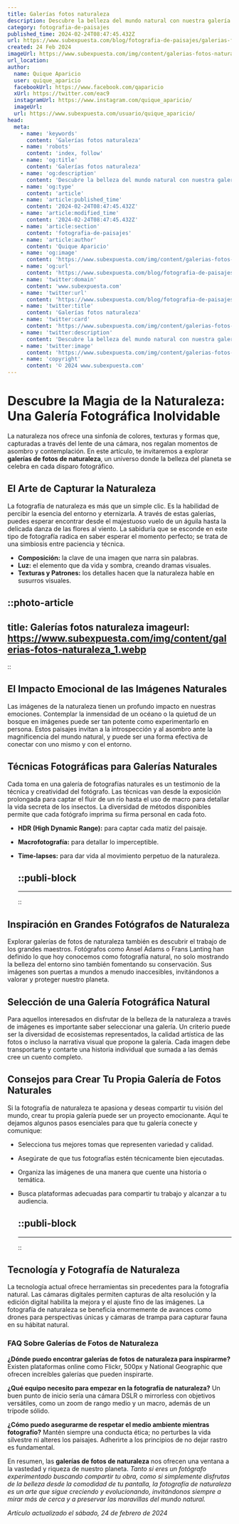 ```yaml
---
title: Galerías fotos naturaleza
description: Descubre la belleza del mundo natural con nuestra galería de fotos. Imágenes cautivadoras de paisajes y vida silvestre esperan por ti.
category: fotografia-de-paisajes
published_time: 2024-02-24T08:47:45.432Z
url: https://www.subexpuesta.com/blog/fotografia-de-paisajes/galerias-fotos-naturaleza
created: 24 Feb 2024
imageUrl: https://www.subexpuesta.com/img/content/galerias-fotos-naturaleza_1.webp
url_location:
author:
  name: Quique Aparicio
  user: quique_aparicio
  facebookUrl: https://www.facebook.com/qaparicio
  xUrl: https://twitter.com/eac9
  instagramUrl: https://www.instagram.com/quique_aparicio/
  imageUrl: 
  url: https://www.subexpuesta.com/usuario/quique_aparicio/
head:
  meta:
    - name: 'keywords'
      content: 'Galerías fotos naturaleza'
    - name: 'robots'
      content: 'index, follow'
    - name: 'og:title'
      content: 'Galerías fotos naturaleza'
    - name: 'og:description'
      content: 'Descubre la belleza del mundo natural con nuestra galería de fotos. Imágenes cautivadoras de paisajes y vida silvestre esperan por ti.'
    - name: 'og:type'
      content: 'article'
    - name: 'article:published_time'
      content: '2024-02-24T08:47:45.432Z'
    - name: 'article:modified_time'
      content: '2024-02-24T08:47:45.432Z'
    - name: 'article:section'
      content: 'fotografia-de-paisajes'
    - name: 'article:author'
      content: 'Quique Aparicio'
    - name: 'og:image'
      content: 'https://www.subexpuesta.com/img/content/galerias-fotos-naturaleza_1.webp'
    - name: 'og:url'
      content: 'https://www.subexpuesta.com/blog/fotografia-de-paisajes/galerias-fotos-naturaleza'
    - name: 'twitter:domain'
      content: 'www.subexpuesta.com'
    - name: 'twitter:url'
      content: 'https://www.subexpuesta.com/blog/fotografia-de-paisajes/galerias-fotos-naturaleza'
    - name: 'twitter:title'
      content: 'Galerías fotos naturaleza'
    - name: 'twitter:card'
      content: 'https://www.subexpuesta.com/img/content/galerias-fotos-naturaleza_1.webp'
    - name: 'twitter:description'
      content: 'Descubre la belleza del mundo natural con nuestra galería de fotos. Imágenes cautivadoras de paisajes y vida silvestre esperan por ti.'
    - name: 'twitter:image'
      content: 'https://www.subexpuesta.com/img/content/galerias-fotos-naturaleza_1.webp'
    - name: 'copyright'
      content: '© 2024 www.subexpuesta.com'
---
```

# Descubre la Magia de la Naturaleza: Una Galería Fotográfica Inolvidable

La naturaleza nos ofrece una sinfonía de colores, texturas y formas que, capturadas a través del lente de una cámara, nos regalan momentos de asombro y contemplación. En este artículo, te invitaremos a explorar **galerías de fotos de naturaleza**, un universo donde la belleza del planeta se celebra en cada disparo fotográfico.

## El Arte de Capturar la Naturaleza

La fotografía de naturaleza es más que un simple clic. Es la habilidad de percibir la esencia del entorno y eternizarla. A través de estas galerías, puedes esperar encontrar desde el majestuoso vuelo de un águila hasta la delicada danza de las flores al viento. La sabiduría que se esconde en este tipo de fotografía radica en saber esperar el momento perfecto; se trata de una simbiosis entre paciencia y técnica.

- **Composición:** la clave de una imagen que narra sin palabras.
- **Luz:** el elemento que da vida y sombra, creando dramas visuales.
- **Texturas y Patrones:** los detalles hacen que la naturaleza hable en susurros visuales.


::photo-article
---
title: Galerías fotos naturaleza
imageurl: https://www.subexpuesta.com/img/content/galerias-fotos-naturaleza_1.webp
---
::


## El Impacto Emocional de las Imágenes Naturales

Las imágenes de la naturaleza tienen un profundo impacto en nuestras emociones. Contemplar la inmensidad de un océano o la quietud de un bosque en imágenes puede ser tan potente como experimentarlo en persona. Estos paisajes invitan a la introspección y al asombro ante la magnificencia del mundo natural, y puede ser una forma efectiva de conectar con uno mismo y con el entorno.

## Técnicas Fotográficas para Galerías Naturales

Cada toma en una galería de fotografías naturales es un testimonio de la técnica y creatividad del fotógrafo. Las técnicas van desde la exposición prolongada para captar el fluir de un río hasta el uso de macro para detallar la vida secreta de los insectos. La diversidad de métodos disponibles permite que cada fotógrafo imprima su firma personal en cada foto.

- **HDR (High Dynamic Range):** para captar cada matiz del paisaje.
- **Macrofotografía:** para detallar lo imperceptible.
- **Time-lapses:** para dar vida al movimiento perpetuo de la naturaleza.


  ::publi-block
  ---
  ---
  ::
  
  
## Inspiración en Grandes Fotógrafos de Naturaleza

Explorar galerías de fotos de naturaleza también es descubrir el trabajo de los grandes maestros. Fotógrafos como Ansel Adams o Frans Lanting han definido lo que hoy conocemos como fotografía natural, no solo mostrando la belleza del entorno sino también fomentando su conservación. Sus imágenes son puertas a mundos a menudo inaccesibles, invitándonos a valorar y proteger nuestro planeta.

## Selección de una Galería Fotográfica Natural

Para aquellos interesados en disfrutar de la belleza de la naturaleza a través de imágenes es importante saber seleccionar una galería. Un criterio puede ser la diversidad de ecosistemas representados, la calidad artística de las fotos o incluso la narrativa visual que propone la galería. Cada imagen debe transportarte y contarte una historia individual que sumada a las demás cree un cuento completo.

## Consejos para Crear Tu Propia Galería de Fotos Naturales

Si la fotografía de naturaleza te apasiona y deseas compartir tu visión del mundo, crear tu propia galería puede ser un proyecto emocionante. Aquí te dejamos algunos pasos esenciales para que tu galería conecte y comunique:

- Selecciona tus mejores tomas que representen variedad y calidad.
- Asegúrate de que tus fotografías estén técnicamente bien ejecutadas.
- Organiza las imágenes de una manera que cuente una historia o temática.
- Busca plataformas adecuadas para compartir tu trabajo y alcanzar a tu audiencia.


  ::publi-block
  ---
  ---
  ::
  
  
## Tecnología y Fotografía de Naturaleza

La tecnología actual ofrece herramientas sin precedentes para la fotografía natural. Las cámaras digitales permiten capturas de alta resolución y la edición digital habilita la mejora y el ajuste fino de las imágenes. La fotografía de naturaleza se beneficia enormemente de avances como drones para perspectivas únicas y cámaras de trampa para capturar fauna en su hábitat natural.

### FAQ Sobre Galerías de Fotos de Naturaleza

**¿Dónde puedo encontrar galerías de fotos de naturaleza para inspirarme?**
Existen plataformas online como Flickr, 500px y National Geographic que ofrecen increíbles galerías que pueden inspirarte.

**¿Qué equipo necesito para empezar en la fotografía de naturaleza?**
Un buen punto de inicio sería una cámara DSLR o mirrorless con objetivos versátiles, como un zoom de rango medio y un macro, además de un trípode sólido.

**¿Cómo puedo asegurarme de respetar el medio ambiente mientras fotografío?**
Mantén siempre una conducta ética; no perturbes la vida silvestre ni alteres los paisajes. Adherirte a los principios de no dejar rastro es fundamental.

En resumen, las **galerías de fotos de naturaleza** nos ofrecen una ventana a la vastedad y riqueza de nuestro planeta. *Tanto si eres un fotógrafo experimentado buscando compartir tu obra, como si simplemente disfrutas de la belleza desde la comodidad de tu pantalla, la fotografía de naturaleza es un arte que sigue creciendo y evolucionando, invitándonos siempre a mirar más de cerca y a preservar las maravillas del mundo natural.*

_Artículo actualizado el sábado, 24 de febrero de 2024_